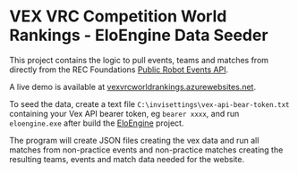 ﻿VEX VRC Competition World Rankings - EloEngine Data Seeder
==================================

This project contains the logic to pull events, teams and matches from directly from the REC Foundations [Public Robot Events API](https://www.robotevents.com/api/v2). 

A live demo is available at [vexvrcworldrankings.azurewebsites.net](https://vexvrcworldrankings.azurewebsites.net/).

To seed the data, create a text file `C:\invisettings\vex-api-bear-token.txt` containing your Vex API bearer token, eg `bearer xxxx`, and run `eloengine.exe` after build the <a href='eloengine'>EloEngine</a> project.

The program will create JSON files creating the vex data and run all matches from non-practice events and non-practice matches creating the resulting teams, events and match data needed for the website.

